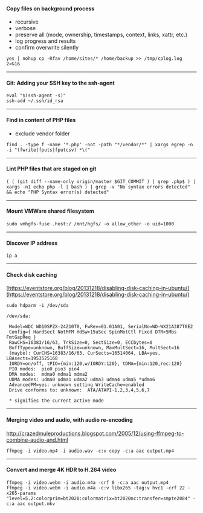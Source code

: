 #### Copy files on background process
+ recursive
+ verbose
+ preserve all (mode, ownership, timestamps, context, links, xattr, etc.)
+ log progress and results
+ confirm overwrite silently
```
yes | nohup cp -Rfav /home/sites/* /home/backup >> /tmp/cplog.log 2>&1&
```
***
#### Git: Adding your SSH key to the ssh-agent
```
eval "$(ssh-agent -s)"
ssh-add ~/.ssh/id_rsa
```
***
#### Find in content of PHP files
+ exclude vendor folder
```
find . -type f -name '*.php' -not -path "*/vendor/*" | xargs egrep -n -i "(fwrite|fputs|fputcsv) *\("
```
***
#### Lint PHP files that are staged on git
```
( ( (git diff --name-only origin/master $GIT_COMMIT ) | grep .php$ ) | xargs -n1 echo php -l | bash ) | grep -v "No syntax errors detected" && echo "PHP Syntax error(s) detected"
```
***
#### Mount VMWare shared filesystem
```
sudo vmhgfs-fuse .host:/ /mnt/hgfs/ -o allow_other -o uid=1000
```
***
#### Discover IP address
```
ip a
```
***
#### Check disk caching
[https://eventstore.org/blog/20131218/disabling-disk-caching-in-ubuntu/](https://eventstore.org/blog/20131218/disabling-disk-caching-in-ubuntu/)
```
sudo hdparm -i /dev/sda
```
```
/dev/sda:

 Model=WDC WD10SPZX-24Z10T0, FwRev=01.01A01, SerialNo=WD-WX21A387T0E2
 Config={ HardSect NotMFM HdSw>15uSec SpinMotCtl Fixed DTR>5Mbs FmtGapReq }
 RawCHS=16383/16/63, TrkSize=0, SectSize=0, ECCbytes=0
 BuffType=unknown, BuffSize=unknown, MaxMultSect=16, MultSect=16
 (maybe): CurCHS=16383/16/63, CurSects=16514064, LBA=yes, LBAsects=1953525168
 IORDY=on/off, tPIO={min:120,w/IORDY:120}, tDMA={min:120,rec:120}
 PIO modes:  pio0 pio3 pio4 
 DMA modes:  mdma0 mdma1 mdma2 
 UDMA modes: udma0 udma1 udma2 udma3 udma4 udma5 *udma6 
 AdvancedPM=yes: unknown setting WriteCache=enabled
 Drive conforms to: unknown:  ATA/ATAPI-1,2,3,4,5,6,7

 * signifies the current active mode
```
***
#### Merging video and audio, with audio re-encoding
http://crazedmuleproductions.blogspot.com/2005/12/using-ffmpeg-to-combine-audio-and.html
```
ffmpeg -i video.mp4 -i audio.wav -c:v copy -c:a aac output.mp4
```
***
#### Convert and merge 4K HDR to H.264 video
```
ffmpeg -i video.webm -i audio.m4a -crf 0 -c:a aac output.mp4
ffmpeg -i video.webm -i audio.m4a -c:v libx265 -tag:v hvc1 -crf 22 -x265-params "level=5.2:colorprim=bt2020:colormatrix=bt2020nc:transfer=smpte2084" -c:a aac output.mkv
```